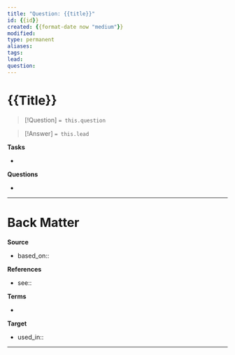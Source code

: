 ```yaml
---
title: "Question: {{title}}"
id: {{id}}
created: {{format-date now "medium"}}
modified:
type: permanent
aliases:
tags:
lead:
question:
---
```

# {{Title}}

<!-- Detailed question from "lead"-key  in properties section -->

> [!Question]
> `= this.question`

<!-- Answer the detailed question  -->
> [!Answer]
> `= this.lead`


**Tasks**
<!-- What remains to be done with this note? --> 
- 

**Questions**
<!-- What remains for you to consider? --> 
- 

---
# Back Matter

**Source**
<!-- Always keep a link to the source- --> 
- based_on::

**References**
<!-- Links to pages not referenced in the content.-->
- see:: 

**Terms**
<!-- Links to definition pages. -->
- 

**Target**
<!-- Link to project note or externaly published content. -->
- used_in::


---
